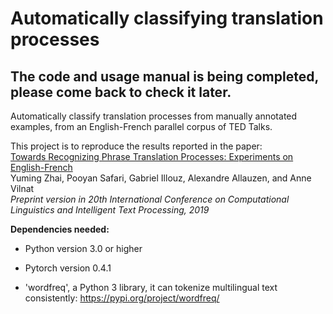 # Automatically classifying translation processes 

## The code and usage manual is being completed, please come back to check it later.

Automatically classify translation processes from manually annotated examples, from an English-French parallel corpus of TED Talks. 

This project is to reproduce the results reported in the paper: <br/>
[Towards Recognizing Phrase Translation Processes: Experiments on English-French](https://yumingzhai.github.io/files/Cicling_2019.pdf) <br/>
Yuming Zhai, Pooyan Safari, Gabriel Illouz, Alexandre Allauzen, and Anne Vilnat <br/>
*Preprint version in 20th International Conference on Computational Linguistics and Intelligent Text Processing, 2019*

**Dependencies needed:** 

- Python version 3.0 or higher

- Pytorch version 0.4.1 

- 'wordfreq', a Python 3 library, it can tokenize multilingual
text consistently: https://pypi.org/project/wordfreq/

